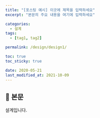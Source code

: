 ```yaml
---
title: "[포스팅 예시] 이곳에 제목을 입력하세요"
excerpt: "본문의 주요 내용을 여기에 입력하세요"

categories:
  - 설계
tags:
  - [tag1, tag2]

permalink: /design/design1/

toc: true
toc_sticky: true

date: 2020-05-21
last_modified_at: 2021-10-09
---
```


## 🦥 본문

설계입니다.

